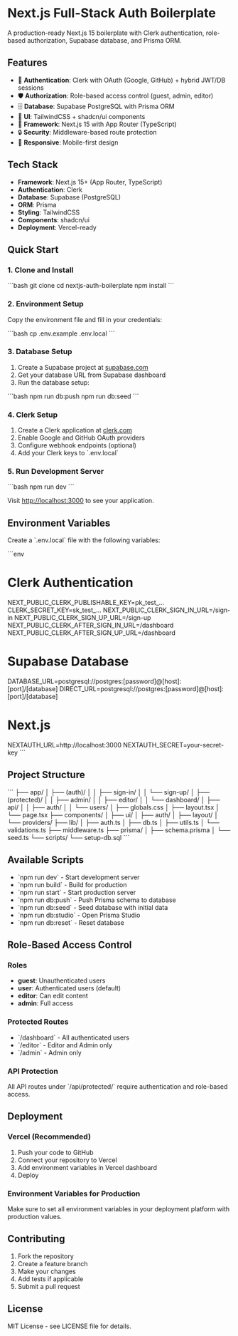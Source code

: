 # Next.js Full-Stack Auth Boilerplate

A production-ready Next.js 15 boilerplate with Clerk authentication, role-based authorization, Supabase database, and Prisma ORM.

## Features

- 🔐 **Authentication**: Clerk with OAuth (Google, GitHub) + hybrid JWT/DB sessions
- 🛡️ **Authorization**: Role-based access control (guest, admin, editor)
- 🗄️ **Database**: Supabase PostgreSQL with Prisma ORM
- 🎨 **UI**: TailwindCSS + shadcn/ui components
- 🚀 **Framework**: Next.js 15 with App Router (TypeScript)
- 🔒 **Security**: Middleware-based route protection
- 📱 **Responsive**: Mobile-first design

## Tech Stack

- **Framework**: Next.js 15+ (App Router, TypeScript)
- **Authentication**: Clerk
- **Database**: Supabase (PostgreSQL)
- **ORM**: Prisma
- **Styling**: TailwindCSS
- **Components**: shadcn/ui
- **Deployment**: Vercel-ready

## Quick Start

### 1. Clone and Install

\`\`\`bash
git clone <your-repo-url>
cd nextjs-auth-boilerplate
npm install
\`\`\`

### 2. Environment Setup

Copy the environment file and fill in your credentials:

\`\`\`bash
cp .env.example .env.local
\`\`\`

### 3. Database Setup

1. Create a Supabase project at [supabase.com](https://supabase.com)
2. Get your database URL from Supabase dashboard
3. Run the database setup:

\`\`\`bash
npm run db:push
npm run db:seed
\`\`\`

### 4. Clerk Setup

1. Create a Clerk application at [clerk.com](https://clerk.com)
2. Enable Google and GitHub OAuth providers
3. Configure webhook endpoints (optional)
4. Add your Clerk keys to \`.env.local\`

### 5. Run Development Server

\`\`\`bash
npm run dev
\`\`\`

Visit [http://localhost:3000](http://localhost:3000) to see your application.

## Environment Variables

Create a \`.env.local\` file with the following variables:

\`\`\`env
# Clerk Authentication
NEXT_PUBLIC_CLERK_PUBLISHABLE_KEY=pk_test_...
CLERK_SECRET_KEY=sk_test_...
NEXT_PUBLIC_CLERK_SIGN_IN_URL=/sign-in
NEXT_PUBLIC_CLERK_SIGN_UP_URL=/sign-up
NEXT_PUBLIC_CLERK_AFTER_SIGN_IN_URL=/dashboard
NEXT_PUBLIC_CLERK_AFTER_SIGN_UP_URL=/dashboard

# Supabase Database
DATABASE_URL=postgresql://postgres:[password]@[host]:[port]/[database]
DIRECT_URL=postgresql://postgres:[password]@[host]:[port]/[database]

# Next.js
NEXTAUTH_URL=http://localhost:3000
NEXTAUTH_SECRET=your-secret-key
\`\`\`

## Project Structure

\`\`\`
├── app/
│   ├── (auth)/
│   │   ├── sign-in/
│   │   └── sign-up/
│   ├── (protected)/
│   │   ├── admin/
│   │   ├── editor/
│   │   └── dashboard/
│   ├── api/
│   │   ├── auth/
│   │   └── users/
│   ├── globals.css
│   ├── layout.tsx
│   └── page.tsx
├── components/
│   ├── ui/
│   ├── auth/
│   ├── layout/
│   └── providers/
├── lib/
│   ├── auth.ts
│   ├── db.ts
│   ├── utils.ts
│   └── validations.ts
├── middleware.ts
├── prisma/
│   ├── schema.prisma
│   └── seed.ts
└── scripts/
    └── setup-db.sql
\`\`\`

## Available Scripts

- \`npm run dev\` - Start development server
- \`npm run build\` - Build for production
- \`npm run start\` - Start production server
- \`npm run db:push\` - Push Prisma schema to database
- \`npm run db:seed\` - Seed database with initial data
- \`npm run db:studio\` - Open Prisma Studio
- \`npm run db:reset\` - Reset database

## Role-Based Access Control

### Roles

- **guest**: Unauthenticated users
- **user**: Authenticated users (default)
- **editor**: Can edit content
- **admin**: Full access

### Protected Routes

- \`/dashboard\` - All authenticated users
- \`/editor\` - Editor and Admin only
- \`/admin\` - Admin only

### API Protection

All API routes under \`/api/protected/\` require authentication and role-based access.

## Deployment

### Vercel (Recommended)

1. Push your code to GitHub
2. Connect your repository to Vercel
3. Add environment variables in Vercel dashboard
4. Deploy

### Environment Variables for Production

Make sure to set all environment variables in your deployment platform with production values.

## Contributing

1. Fork the repository
2. Create a feature branch
3. Make your changes
4. Add tests if applicable
5. Submit a pull request

## License

MIT License - see LICENSE file for details.
